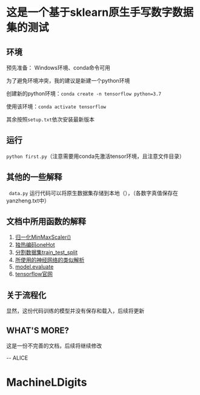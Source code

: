 # 这是一个基于sklearn原生手写数字数据集的测试



## 环境

预先准备： Windows环境、conda命令可用

为了避免环境冲突，我的建议是新建一个python环境

创建新的python环境：`conda create -n tensorflow python=3.7`

使用该环境：`conda activate tensorflow`

 其余按照`setup.txt`依次安装最新版本

## 运行

` python first.py `（注意需要用conda先激活tensor环境，且注意文件目录）

## 其他的一些解释

` data.py` 运行代码可以将原生数据集存储到本地（），（各数字真值保存在yanzheng.txt中）

## 文档中所用函数的解释

1. [归一化MinMaxScaler() ](https://blog.csdn.net/GentleCP/article/details/109333753)
2. [独热编码oneHot](https://www.cnblogs.com/zhoukui/p/9159909.html)
3. [分割数据集train_test_split](https://www.cnblogs.com/Yanjy-OnlyOne/p/11288098.html)
4. [所使用的神经网络的类似解析](https://blog.csdn.net/yunfeather/article/details/106461462)
5. [model.evaluate](https://blog.csdn.net/qq_28979491/article/details/101529849)
6. [tensorflow官网](https://www.tensorflow.org/)

## 关于流程化

显然，这份代码训练的模型并没有保存和载入，后续将更新

## WHAT'S MORE?

这是一份不完善的文档，后续将继续修改

-- ALICE

# MachineLDigits
